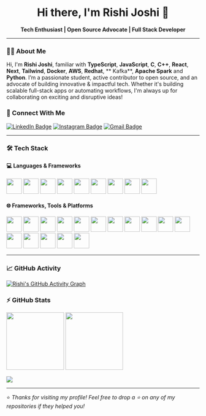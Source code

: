 <h1 align="center">Hi there, I'm Rishi Joshi 👋</h1>

<p align="center">
  <b>Tech Enthusiast | Open Source Advocate | Full Stack Developer</b>  
</p>

---

### 👨‍💻 About Me

Hi, I'm **Rishi Joshi**, familiar with **TypeScript**,  **JavaScript**,  **C**,  **C++**,  **React**,  **Next**,  **Tailwind**,  **Docker**,  **AWS**,  **Redhat**,  **
Kafka**,  **Apache Spark** and **Python**. I’m a passionate student, active contributor to open source, and an advocate of building innovative & impactful tech. Whether it's building scalable full-stack apps or automating workflows, I'm always up for collaborating on exciting and disruptive ideas!

### 🚀 Connect With Me

[![LinkedIn Badge](https://img.shields.io/badge/-rishijoshi-blue?style=flat-square&logo=Linkedin&logoColor=white&link=https://www.linkedin.com/in/rishi-joshi-924882200/)](https://www.linkedin.com/in/rishi-joshi-924882200/)
[![Instagram Badge](https://img.shields.io/badge/-wtfrishiiiii-purple?style=flat-square&logo=instagram&logoColor=white&link=https://instagram.com/wtfrishiiiii/)](https://instagram.com/wtfrishiiiii)
[![Gmail Badge](https://img.shields.io/badge/-rishijoshi.outlook@gmail.com-c14438?style=flat-square&logo=Gmail&logoColor=white&link=mailto:rishijoshi.outloook@gmail.com)](mailto:rishijoshi.outloook@gmail.com)

---

### 🛠 Tech Stack

#### 💻 Languages & Frameworks

<p align="left">
  <img src="https://cdn.jsdelivr.net/gh/devicons/devicon/icons/java/java-original.svg" height="40"/>
  <img src="https://cdn.jsdelivr.net/gh/devicons/devicon/icons/javascript/javascript-original.svg" height="40"/>
  <img src="https://cdn.jsdelivr.net/gh/devicons/devicon/icons/typescript/typescript-original.svg" height="40"/>
  <img src="https://cdn.jsdelivr.net/gh/devicons/devicon/icons/python/python-original.svg" height="40"/>
  <img src="https://cdn.jsdelivr.net/gh/devicons/devicon/icons/cplusplus/cplusplus-original.svg" height="40"/>
  <img src="https://cdn.jsdelivr.net/gh/devicons/devicon/icons/c/c-original.svg" height="40"/>
  <img src="https://cdn.jsdelivr.net/gh/devicons/devicon/icons/html5/html5-original.svg" height="40"/>
  <img src="https://cdn.jsdelivr.net/gh/devicons/devicon/icons/css3/css3-original.svg" height="40"/>
  <img src="https://cdn.jsdelivr.net/gh/devicons/devicon/icons/jupyter/jupyter-original.svg" height="40"/>
</p>

#### 🌐 Frameworks, Tools & Platforms

<p align="left">
  <img src="https://cdn.jsdelivr.net/gh/devicons/devicon/icons/react/react-original.svg" height="40"/>
  <img src="https://skillicons.dev/icons?i=nextjs" height="40"/>
  <img src="https://skillicons.dev/icons?i=angular" height="40"/>
  <img src="https://cdn.simpleicons.org/tailwindcss/06B6D4" height="40"/>
  <img src="https://skillicons.dev/icons?i=bootstrap" height="40"/>
  <img src="https://cdn.simpleicons.org/mui/007FFF" height="40"/>
  <img src="https://cdn.simpleicons.org/babel/F9DC3E" height="40"/>
  <img src="https://cdn.simpleicons.org/webpack/8DD6F9" height="40"/>
  <img src="https://cdn.jsdelivr.net/gh/devicons/devicon/icons/docker/docker-original.svg" height="40"/>
  <img src="https://skillicons.dev/icons?i=aws" height="40"/>
  <img src="https://skillicons.dev/icons?i=githubactions" height="40"/>
  <img src="https://skillicons.dev/icons?i=gitlab" height="40"/>
  <img src="https://cdn.simpleicons.org/travisci/3EAAAF" height="40"/>
  <img src="https://cdn.jsdelivr.net/gh/devicons/devicon/icons/ansible/ansible-original.svg" height="40"/>
  <img src="https://skillicons.dev/icons?i=figma" height="40"/>
  <img src="https://cdn.jsdelivr.net/gh/devicons/devicon/icons/canva/canva-original.svg" height="40"/>
</p>

---

### 📈 GitHub Activity

[![Rishi's GitHub Activity Graph](https://github-readme-activity-graph.cyclic.app/graph?username=tangorishi&bg_color=0f2d3d&color=1cadfb&line=1cadfb&point=1cadfb&area=true&hide_border=true)](https://github.com/ashutosh00710/github-readme-activity-graph)

### ⚡ GitHub Stats

<p align="left">
  <img src="https://github-readme-stats.vercel.app/api/top-langs?username=tangorishi&locale=en&hide_title=false&layout=compact&card_width=320&langs_count=5&theme=radical&hide_border=false&order=2" height="150"/>
  <img src="https://streak-stats.demolab.com?user=tangorishi&locale=en&mode=daily&theme=radical&hide_border=false&border_radius=5&order=3" height="150"/>
</p>

<p align="left">
  <img src="https://awesome-github-stats.azurewebsites.net/user-stats/tangorishi?cardType=octocat&theme=shades-of-purple&preferLogin=true&Background=DD2727"/>
</p>

---

⭐️ *Thanks for visiting my profile! Feel free to drop a ⭐ on any of my repositories if they helped you!*
